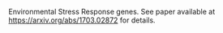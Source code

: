 
Environmental Stress Response genes. See paper available at https://arxiv.org/abs/1703.02872 for details.
